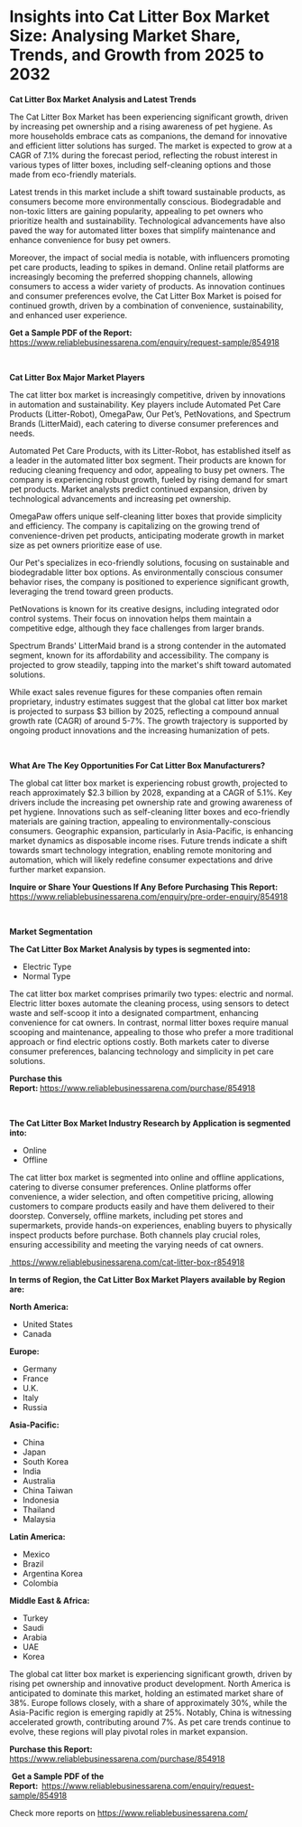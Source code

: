 <p><h1>Insights into Cat Litter Box Market Size: Analysing Market Share, Trends, and Growth from 2025 to 2032</h1></p><p><strong>Cat Litter Box Market Analysis and Latest Trends</strong></p>
<p><p>The Cat Litter Box Market has been experiencing significant growth, driven by increasing pet ownership and a rising awareness of pet hygiene. As more households embrace cats as companions, the demand for innovative and efficient litter solutions has surged. The market is expected to grow at a CAGR of 7.1% during the forecast period, reflecting the robust interest in various types of litter boxes, including self-cleaning options and those made from eco-friendly materials.</p><p>Latest trends in this market include a shift toward sustainable products, as consumers become more environmentally conscious. Biodegradable and non-toxic litters are gaining popularity, appealing to pet owners who prioritize health and sustainability. Technological advancements have also paved the way for automated litter boxes that simplify maintenance and enhance convenience for busy pet owners.</p><p>Moreover, the impact of social media is notable, with influencers promoting pet care products, leading to spikes in demand. Online retail platforms are increasingly becoming the preferred shopping channels, allowing consumers to access a wider variety of products. As innovation continues and consumer preferences evolve, the Cat Litter Box Market is poised for continued growth, driven by a combination of convenience, sustainability, and enhanced user experience.</p></p>
<p><strong>Get a Sample PDF of the Report:&nbsp;</strong> <a href="https://www.reliablebusinessarena.com/enquiry/request-sample/854918?utm_campaign=3138&utm_medium=2&utm_source=Github&utm_content=ia&utm_term=04042025&utm_id=cat-litter-box">https://www.reliablebusinessarena.com/enquiry/request-sample/854918</a></p>
<p>&nbsp;</p>
<p><strong>Cat Litter Box Major Market Players</strong></p>
<p><p>The cat litter box market is increasingly competitive, driven by innovations in automation and sustainability. Key players include Automated Pet Care Products (Litter-Robot), OmegaPaw, Our Pet’s, PetNovations, and Spectrum Brands (LitterMaid), each catering to diverse consumer preferences and needs.</p><p>Automated Pet Care Products, with its Litter-Robot, has established itself as a leader in the automated litter box segment. Their products are known for reducing cleaning frequency and odor, appealing to busy pet owners. The company is experiencing robust growth, fueled by rising demand for smart pet products. Market analysts predict continued expansion, driven by technological advancements and increasing pet ownership.</p><p>OmegaPaw offers unique self-cleaning litter boxes that provide simplicity and efficiency. The company is capitalizing on the growing trend of convenience-driven pet products, anticipating moderate growth in market size as pet owners prioritize ease of use.</p><p>Our Pet's specializes in eco-friendly solutions, focusing on sustainable and biodegradable litter box options. As environmentally conscious consumer behavior rises, the company is positioned to experience significant growth, leveraging the trend toward green products.</p><p>PetNovations is known for its creative designs, including integrated odor control systems. Their focus on innovation helps them maintain a competitive edge, although they face challenges from larger brands.</p><p>Spectrum Brands' LitterMaid brand is a strong contender in the automated segment, known for its affordability and accessibility. The company is projected to grow steadily, tapping into the market's shift toward automated solutions.</p><p>While exact sales revenue figures for these companies often remain proprietary, industry estimates suggest that the global cat litter box market is projected to surpass $3 billion by 2025, reflecting a compound annual growth rate (CAGR) of around 5-7%. The growth trajectory is supported by ongoing product innovations and the increasing humanization of pets.</p></p>
<p>&nbsp;</p>
<p><strong>What Are The Key Opportunities For Cat Litter Box Manufacturers?</strong></p>
<p><p>The global cat litter box market is experiencing robust growth, projected to reach approximately $2.3 billion by 2028, expanding at a CAGR of 5.1%. Key drivers include the increasing pet ownership rate and growing awareness of pet hygiene. Innovations such as self-cleaning litter boxes and eco-friendly materials are gaining traction, appealing to environmentally-conscious consumers. Geographic expansion, particularly in Asia-Pacific, is enhancing market dynamics as disposable income rises. Future trends indicate a shift towards smart technology integration, enabling remote monitoring and automation, which will likely redefine consumer expectations and drive further market expansion.</p></p>
<p><strong>Inquire or Share Your Questions If Any Before Purchasing This Report:</strong> <a href="https://www.reliablebusinessarena.com/enquiry/pre-order-enquiry/854918?utm_campaign=3138&utm_medium=2&utm_source=Github&utm_content=ia&utm_term=04042025&utm_id=cat-litter-box">https://www.reliablebusinessarena.com/enquiry/pre-order-enquiry/854918</a></p>
<p>&nbsp;</p>
<p><strong>Market Segmentation</strong></p>
<p><strong>The Cat Litter Box Market Analysis by types is segmented into:</strong></p>
<p><ul><li>Electric Type</li><li>Normal Type</li></ul></p>
<p><p>The cat litter box market comprises primarily two types: electric and normal. Electric litter boxes automate the cleaning process, using sensors to detect waste and self-scoop it into a designated compartment, enhancing convenience for cat owners. In contrast, normal litter boxes require manual scooping and maintenance, appealing to those who prefer a more traditional approach or find electric options costly. Both markets cater to diverse consumer preferences, balancing technology and simplicity in pet care solutions.</p></p>
<p><strong>Purchase this Report:&nbsp;</strong><a href="https://www.reliablebusinessarena.com/purchase/854918?utm_campaign=3138&utm_medium=2&utm_source=Github&utm_content=ia&utm_term=04042025&utm_id=cat-litter-box">https://www.reliablebusinessarena.com/purchase/854918</a></p>
<p>&nbsp;</p>
<p><strong>The Cat Litter Box Market Industry Research by Application is segmented into:</strong></p>
<p><ul><li>Online</li><li>Offline</li></ul></p>
<p><p>The cat litter box market is segmented into online and offline applications, catering to diverse consumer preferences. Online platforms offer convenience, a wider selection, and often competitive pricing, allowing customers to compare products easily and have them delivered to their doorstep. Conversely, offline markets, including pet stores and supermarkets, provide hands-on experiences, enabling buyers to physically inspect products before purchase. Both channels play crucial roles, ensuring accessibility and meeting the varying needs of cat owners.</p></p>
<p><a href="https://www.reliablebusinessarena.com/cat-litter-box-r854918?utm_campaign=3138&utm_medium=2&utm_source=Github&utm_content=ia&utm_term=04042025&utm_id=cat-litter-box">&nbsp;https://www.reliablebusinessarena.com/cat-litter-box-r854918</a></p>
<p><strong>In terms of Region, the Cat Litter Box Market Players available by Region are:</strong></p>
<p>
    <p> <strong> North America: </strong>
        <ul>
            <li>United States</li>
            <li>Canada</li>
        </ul>
        </p> 
    <p> <strong> Europe: </strong>
        <ul>
            <li>Germany</li>
            <li>France</li>
            <li>U.K.</li>
            <li>Italy</li>
            <li>Russia</li>
        </ul>
        </p> 
    <p> <strong> Asia-Pacific: </strong>
        <ul>
            <li>China</li>
            <li>Japan</li>
            <li>South Korea</li>
            <li>India</li>
            <li>Australia</li>
            <li>China Taiwan</li>
            <li>Indonesia</li>
            <li>Thailand</li>
            <li>Malaysia</li>
        </ul>
        </p> 
    <p> <strong> Latin America: </strong>
        <ul>
            <li>Mexico</li>
            <li>Brazil</li>
            <li>Argentina Korea</li>
            <li>Colombia</li>
        </ul>
        </p> 
    <p> <strong> Middle East & Africa: </strong>
        <ul>
            <li>Turkey</li>
            <li>Saudi</li>
            <li>Arabia</li>
            <li>UAE</li>
            <li>Korea</li>
        </ul>
    </p>
    </p>
<p><p>The global cat litter box market is experiencing significant growth, driven by rising pet ownership and innovative product development. North America is anticipated to dominate this market, holding an estimated market share of 38%. Europe follows closely, with a share of approximately 30%, while the Asia-Pacific region is emerging rapidly at 25%. Notably, China is witnessing accelerated growth, contributing around 7%. As pet care trends continue to evolve, these regions will play pivotal roles in market expansion.</p></p>
<p><strong>Purchase this Report: </strong><a href="https://www.reliablebusinessarena.com/purchase/854918?utm_campaign=3138&utm_medium=2&utm_source=Github&utm_content=ia&utm_term=04042025&utm_id=cat-litter-box">https://www.reliablebusinessarena.com/purchase/854918</a></p>
<p>&nbsp;<strong>Get a Sample PDF of the Report:&nbsp;&nbsp;</strong><a href="https://www.reliablebusinessarena.com/enquiry/request-sample/854918?utm_campaign=3138&utm_medium=2&utm_source=Github&utm_content=ia&utm_term=04042025&utm_id=cat-litter-box">https://www.reliablebusinessarena.com/enquiry/request-sample/854918</a></p>
<p><strong></strong></p>
<p>Check more reports on <a href="https://www.reliablebusinessarena.com/?utm_campaign=3138&utm_medium=2&utm_source=Github&utm_content=ia&utm_term=04042025&utm_id=cat-litter-box">https://www.reliablebusinessarena.com/</a></p>